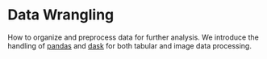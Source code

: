 # Data Wrangling

How to organize and preprocess data for further analysis. We introduce the handling of [pandas](https://pandas.pydata.org/docs/user_guide/index.html) and [dask](https://docs.dask.org/en/stable/) for both tabular and image data processing.


